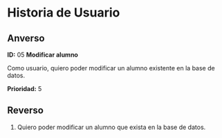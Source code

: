 # Historia de Usuario

## Anverso

**ID:** 05 **Modificar alumno**

Como usuario, quiero poder modificar un alumno existente en la base de datos.

**Prioridad:** 5

## Reverso

1. Quiero poder modificar un alumno que exista en la base de datos.
